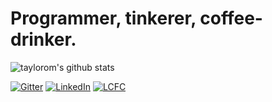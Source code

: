 <!--
**taylortom/taylortom** is a ✨ _special_ ✨ repository because its `README.md` (this file) appears on your GitHub profile.

Here are some ideas to get you started:

- 🔭 I’m currently working on ...
- 🌱 I’m currently learning ...
- 👯 I’m looking to collaborate on ...
- 🤔 I’m looking for help with ...
- 💬 Ask me about ...
- 📫 How to reach me: ...
- 😄 Pronouns: ...
- ⚡ Fun fact: ...
-->

# Programmer, tinkerer, coffee-drinker.

![taylorom's github stats](https://github-readme-stats.vercel.app/api?username=taylortom&include_all_commits=true&count_private=true&show_icons=true&line_height=20&title_color=FFFFFF&icon_color=FFFFFF&text_color=FFFFFF&bg_color=0D1117)

[![Gitter](https://img.shields.io/gitter/room/taylortom/taylortom?style=flat-square&logo=gitter&color=%23ED1965)](https://gitter.im/taylortom) 
[![LinkedIn](https://img.shields.io/badge/message%20on-linkedin-%230a66c2?style=flat-square&logo=linkedin)](https://www.linkedin.com/in/thomas-taylor-6a38791a/)
[![LCFC](https://img.shields.io/badge/supporter%20of-LCFC-blue?style=flat-square)](https://www.lcfc.com/matches/standings)
<!--[![Spotify](https://img.shields.io/badge/listen-on%20spotify-%231cb954?style=flat-square&logo=spotify)](https://open.spotify.com/playlist/7MBOisOHZ8zA0wQBokvzNd)-->
